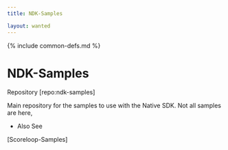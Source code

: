 ```yaml
---
title: NDK-Samples

layout: wanted
---
```

{% include common-defs.md %}

# NDK-Samples

Repository
[repo:ndk-samples]

Main repository for the samples to use with the Native SDK.  Not all samples are here,

* Also See

[Scoreloop-Samples]